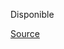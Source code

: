 Disponible

[Source](https://www.decathlon.be/fr/p/velo-tout-chemin-riverside-120-enjambement-bas-bleu-petrole/_/R-p-323601)